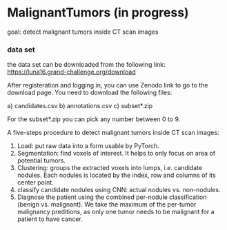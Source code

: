 # MalignantTumors (in progress)
goal: detect malignant tumors inside CT scan images
### data set
the data set can be downloaded from the following link: 
https://luna16.grand-challenge.org/download

After registeration and logging in, you can use Zenodo link to go to the download page. You need to download the following files:

a) candidates.csv
b) annotations.csv
c) subset*.zip

For the subset*.zip you can pick any number between 0 to 9.

A five-steps procedure to detect malignant tumors inside CT scan images:

1) Load: put raw data into a form usable by PyTorch.
2) Segmentation: find voxels of interest. It helps to only focus on area of potential tumors.
3) Clustering: groups the extracted voxels into lumps, i.e. candidate nodules. Each nodules is located by the index, row and columns of its center point.
4) classify candidate nodules using CNN: actual nodules vs. non-nodules.
5) Diagnose the patient using the combined per-nodule classification (benign vs. malignant). We take the maximum of the per-tumor malignancy preditions, as only one tumor needs to be malignant for a patient to have cancer.

